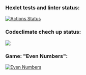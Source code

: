 ### Hexlet tests and linter status:
[![Actions Status](https://github.com/renata-nerenata/python-project-lvl1/workflows/hexlet-check/badge.svg)](https://github.com/renata-nerenata/python-project-lvl1/actions)

### Codeclimate chech up status:
<a href="https://codeclimate.com/github/codeclimate/codeclimate/maintainability"><img src="https://api.codeclimate.com/v1/badges/a99a88d28ad37a79dbf6/maintainability" /></a>

### Game: "Even Numbers":
[![Even Numbers](https://asciinema.org/a/zr1NixlMn7VTSeelRCEMBykWr)](https://asciinema.org/a/zr1NixlMn7VTSeelRCEMBykWr)
